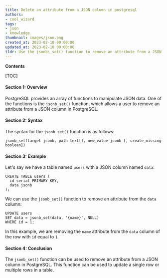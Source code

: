 ```yaml
---
title: Delete an attribute from a JSON column in postgresql
authors:
- cool_wizard
tags:
- json
- knowledge
thumbnail: images/json.png
created_at: 2023-02-10 00:00:00
updated_at: 2023-02-10 00:00:00
tldr: Use the jsonb\_set() function to remove an attribute from a JSON column.
---
```


**Contents**

[TOC]

#### Section 1: Overview
PostgreSQL provides an array of functions to manipulate JSON data. One of the functions is the `jsonb_set()` function, which allows a user to remove an attribute from a JSON column in PostgreSQL.

#### Section 2: Syntax
The syntax for the `jsonb_set()` function is as follows:

`jsonb_set(target jsonb, path text[], new_value jsonb [, create_missing boolean])`

#### Section 3: Example
Let's say we have a table named `users` with a JSON column named `data`:

```
CREATE TABLE users (
  id serial PRIMARY KEY,
  data jsonb
);
```

We can use the `jsonb_set()` function to remove an attribute from the `data` column:

```
UPDATE users
SET data = jsonb_set(data, '{name}', NULL)
WHERE id = 1;
```

In this example, we are removing the `name` attribute from the `data` column of the row with `id` equal to `1`.

#### Section 4: Conclusion
The `jsonb_set()` function can be used to remove an attribute from a JSON column in PostgreSQL. This function can be used to update a single row or multiple rows in a table.
